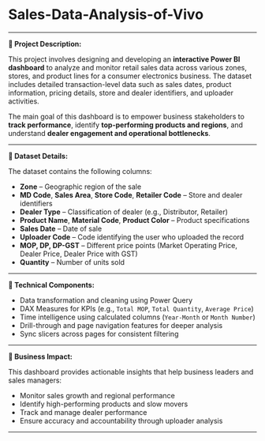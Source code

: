 # Sales-Data-Analysis-of-Vivo
---
**📌 Project Description:**

This project involves designing and developing an **interactive Power BI dashboard** to analyze and monitor retail sales data across various zones, stores, and product lines for a consumer electronics business. The dataset includes detailed transaction-level data such as sales dates, product information, pricing details, store and dealer identifiers, and uploader activities.

The main goal of this dashboard is to empower business stakeholders to **track performance**, identify **top-performing products and regions**, and understand **dealer engagement and operational bottlenecks**.

---

**📁 Dataset Details:**

The dataset contains the following columns:

* **Zone** – Geographic region of the sale
* **MD Code**, **Sales Area**, **Store Code**, **Retailer Code** – Store and dealer identifiers
* **Dealer Type** – Classification of dealer (e.g., Distributor, Retailer)
* **Product Name**, **Material Code**, **Product Color** – Product specifications
* **Sales Date** – Date of sale
* **Uploader Code** – Code identifying the user who uploaded the record
* **MOP, DP, DP-GST** – Different price points (Market Operating Price, Dealer Price, Dealer Price with GST)
* **Quantity** – Number of units sold

---

**🔧 Technical Components:**

* Data transformation and cleaning using Power Query
* DAX Measures for KPIs (e.g., `Total MOP`, `Total Quantity`, `Average Price`)
* Time intelligence using calculated columns (`Year-Month` or `Month Number`)
* Drill-through and page navigation features for deeper analysis
* Sync slicers across pages for consistent filtering

---

**🎯 Business Impact:**

This dashboard provides actionable insights that help business leaders and sales managers:

* Monitor sales growth and regional performance
* Identify high-performing products and slow movers
* Track and manage dealer performance
* Ensure accuracy and accountability through uploader analysis

---

